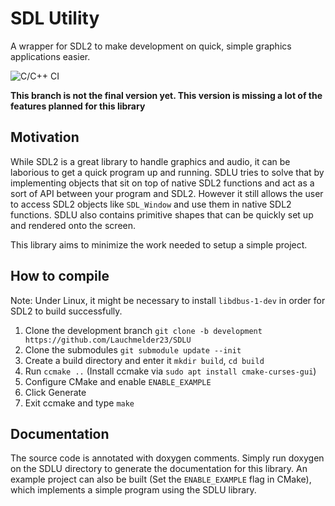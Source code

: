 # SDL Utility
A wrapper for SDL2 to make development on quick, simple graphics applications easier.

![C/C++ CI](https://github.com/Lauchmelder23/SDLU/workflows/C/C++%20CI/badge.svg?branch=development)

**This branch is not the final version yet. This version is missing a lot of the features planned for this library**

## Motivation
While SDL2 is a great library to handle graphics and audio, it can be laborious to get a quick program up and running. SDLU tries to solve that by implementing objects that sit on top of native SDL2 functions and act as a sort of API between your program and SDL2. However it still allows the user to access SDL2 objects like `SDL_Window` and use them in native SDL2 functions. SDLU also contains primitive shapes that can be quickly set up and rendered onto the screen.

This library aims to minimize the work needed to setup a simple project.

## How to compile
Note: Under Linux, it might be necessary to install `libdbus-1-dev` in order for SDL2 to build successfully.

1. Clone the development branch `git clone -b development https://github.com/Lauchmelder23/SDLU`
2. Clone the submodules `git submodule update --init`
3. Create a build directory and enter it `mkdir build`, `cd build`
4. Run `ccmake ..` (Install ccmake via `sudo apt install cmake-curses-gui`)
5. Configure CMake and enable `ENABLE_EXAMPLE`
6. Click Generate
7. Exit ccmake and type `make`

## Documentation
The source code is annotated with doxygen comments. Simply run doxygen on the SDLU directory to generate the documentation for this library. An example project can also be built (Set the `ENABLE_EXAMPLE` flag in CMake), which implements a simple program using the SDLU library.
